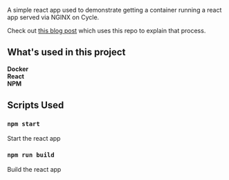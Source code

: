 A simple react app used to demonstrate getting a container running a react app served via NGINX on Cycle.

Check out [this blog post](https://cycle.io/blog/2019/09/your-first-container-on-cycle---a-novice-s-guide-to-container-deployment) which uses this repo to explain that process.

## What's used in this project
__Docker__ <br />
__React__ <br />
__NPM__ <br />

## Scripts Used
### `npm start`
Start the react app

### `npm run build`
Build the react app
